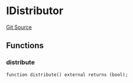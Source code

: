 # IDistributor
[Git Source](https://github.com/KlimaDAO/klimadao-solidity/blob/36109e4551048e978d232da5905a9cf6eaf3e3e2/src/protocol/staking/regular/KlimaStaking_v2.sol)


## Functions
### distribute


```solidity
function distribute() external returns (bool);
```

